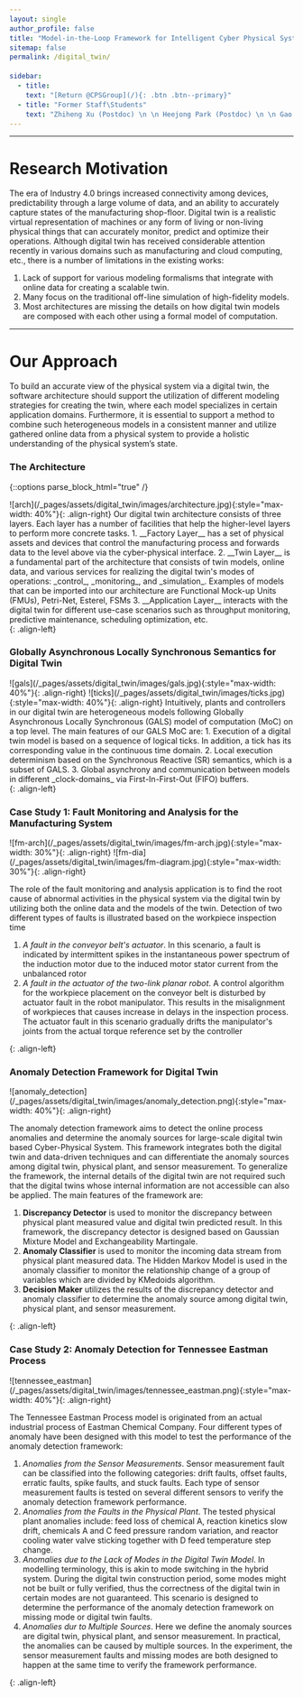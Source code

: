 ```yaml
---
layout: single
author_profile: false
title: "Model-in-the-Loop Framework for Intelligent Cyber Physical System"
sitemap: false
permalink: /digital_twin/

sidebar:
  - title:
    text: "[Return @CPSGroup](/){: .btn .btn--primary}"
  - title: "Former Staff\Students"
    text: "Zhiheng Xu (Postdoc) \n \n Heejong Park (Postdoc) \n \n Gao Chuanchao (MEngg)"
---
```



******

# Research Motivation

The era of Industry 4.0 brings increased connectivity among devices, predictability through a large volume of data, and an ability to accurately capture states of the manufacturing shop-floor. Digital twin is a realistic virtual representation of machines or any form of living or non-living physical things that can accurately monitor, predict and optimize their operations. Although digital twin has received considerable attention recently in various domains such as manufacturing and cloud computing, etc., there is a number of limitations in the existing works:

1. Lack of support for various modeling formalisms that integrate with online data for creating a scalable twin.
2. Many focus on the traditional off-line simulation of high-fidelity models.
3. Most architectures are missing the details on how digital twin models are composed with each other using a formal model of computation.

******

# Our Approach

To build an accurate view of the physical system via a digital twin, the software architecture should support the utilization of different modeling strategies for creating the twin, where each model specializes in certain application domains. Furthermore, it is essential to support a method to combine such heterogeneous models in a consistent manner and utilize gathered online data from a physical system to provide a holistic understanding of the physical system’s state.

### The Architecture

{::options parse_block_html="true" /}

<div>
![arch](/_pages/assets/digital_twin/images/architecture.jpg){:style="max-width: 40%"}{: .align-right}
Our digital twin architecture consists of three layers. Each layer has a number of facilities that help the higher-level layers to perform more concrete tasks.
1. __Factory Layer__ has a set of physical assets and devices that control the manufacturing process and forwards data to the level above via the cyber-physical interface.
2. __Twin Layer__ is a fundamental part of the architecture that consists of twin models, online data, and various services for realizing the digital twin's modes of operations: _control_, _monitoring_, and _simulation_. Examples of models that can be imported into our architecture are Functional Mock-up Units (FMUs), Petri-Net, Esterel, FSMs
3. __Application Layer__ interacts with the digital twin for different use-case scenarios such as throughput monitoring, predictive maintenance, scheduling optimization, etc.
</div>
{: .align-left}

### Globally Asynchronous Locally Synchronous Semantics for Digital Twin

<div>
![gals](/_pages/assets/digital_twin/images/gals.jpg){:style="max-width: 40%"}{: .align-right}
![ticks](/_pages/assets/digital_twin/images/ticks.jpg){:style="max-width: 40%"}{: .align-right}
Intuitively, plants and controllers in our digital twin are heterogeneous models following Globally Asynchronous Locally Synchronous (GALS) model of computation (MoC) on a top level. The main features of our GALS MoC are:
1. Execution of a digital twin model is based on a sequence of logical ticks. In addition, a tick has its corresponding value in the continuous time domain.
2. Local execution determinism based on the Synchronous Reactive (SR) semantics, which is a subset of GALS.
3. Global asynchrony and communication between models in different _clock-domains_ via First-In-First-Out (FIFO) buffers.
</div>
{: .align-left}

### Case Study 1: Fault Monitoring and Analysis for the Manufacturing System

<div>
![fm-arch](/_pages/assets/digital_twin/images/fm-arch.jpg){:style="max-width: 30%"}{: .align-right}
![fm-dia](/_pages/assets/digital_twin/images/fm-diagram.jpg){:style="max-width: 30%"}{: .align-right}

The role of the fault monitoring and analysis application is to find the root cause of abnormal activities in the physical system via the digital twin by utilizing both the online data and the models of the twin. Detection of two different types of faults is illustrated based on the workpiece inspection time

1. _A fault in the conveyor belt's actuator_. In this scenario, a fault is indicated by intermittent spikes in the instantaneous power spectrum of the induction motor due to the induced motor stator current from the unbalanced rotor
2. _A fault in the actuator of the two-link planar robot_. A control algorithm for the workpiece placement on the conveyor belt is disturbed by actuator fault in the robot manipulator. This results in the misalignment of workpieces that causes increase in delays in the inspection process. The actuator fault in this scenario gradually drifts the manipulator's joints from the actual torque reference set by the controller
</div>
{: .align-left}

### Anomaly Detection Framework for Digital Twin

<div>
![anomaly_detection](/_pages/assets/digital_twin/images/anomaly_detection.png){:style="max-width: 40%"}{: .align-right}

The anomaly detection framework aims to detect the online process anomalies and determine the anomaly sources for large-scale digital twin based Cyber-Physical System. This framework integrates both the digital twin and data-driven techniques and can differentiate the anomaly sources among digital twin, physical plant, and sensor measurement. To generalize the framework, the internal details of the digital twin are not required such that the digital twins whose internal information are not accessible can also be applied. The main features of the framework are:

1. __Discrepancy Detector__ is used to monitor the discrepancy between physical plant measured value and digital twin predicted result. In this framework, the discrepancy detector is designed based on Gaussian Mixture Model and Exchangeability Martingale.
2. __Anomaly Classifier__ is used to monitor the incoming data stream from physical plant measured data. The Hidden Markov Model is used in the anomaly classifier to monitor the relationship change of a group of variables which are divided by KMedoids algorithm.
3. __Decision Maker__ utilizes the results of the discrepancy detector and anomaly classifier to determine the anomaly source among digital twin, physical plant, and sensor measurement.
</div>
{: .align-left}

### Case Study 2: Anomaly Detection for Tennessee Eastman Process
<div>
![tennessee_eastman](/_pages/assets/digital_twin/images/tennessee_eastman.png){:style="max-width: 40%"}{: .align-right}

The Tennessee Eastman Process model is originated from an actual industrial process of Eastman Chemical Company. Four different types of anomaly have been designed with this model to test the performance of the anomaly detection framework:

1. _Anomalies from the Sensor Measurements_. Sensor measurement fault can be classified into the following categories: drift faults, offset faults, erratic faults, spike faults, and stuck faults. Each type of sensor measurement faults is tested on several different sensors to verify the anomaly detection framework performance.
2. _Anomalies from the Faults in the Physical Plant_. The tested physical plant anomalies include: feed loss of chemical A, reaction kinetics slow drift, chemicals A and C feed pressure random variation, and reactor cooling water valve sticking together with D feed temperature step change.
3. _Anomalies due to the Lack of Modes in the Digital Twin Model_. In modelling terminology, this is akin to mode switching in the hybrid system. During the digital twin construction period, some modes might not be built or fully verified, thus the correctness of the digital twin in certain modes are not guaranteed. This scenario is designed to determine the performance of the anomaly detection framework on missing mode or digital twin faults.
4. _Anomalies dur to Multiple Sources_. Here we define the anomaly sources are digital twin, physical plant, and sensor measurement. In practical, the anomalies can be caused by multiple sources. In the experiment, the sensor measurement faults and missing modes are both designed to happen at the same time to verify the framework performance.
</div>
{: .align-left}